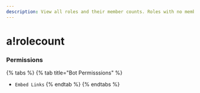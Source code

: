 ```yaml
---
description: View all roles and their member counts. Roles with no members are excluded.
---
```


# a!rolecount

### Permissions

{% tabs %}
{% tab title="Bot Permisssions" %}
* `Embed Links`
{% endtab %}
{% endtabs %}

